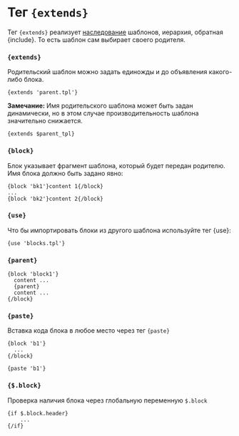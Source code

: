 Тег `{extends}`
=============

Тег `{extends}` реализует [наследование](../inheritance.md) шаблонов, иерархия, обратная {include}. То есть шаблон сам выбирает своего родителя.

### `{extends}`

Родительский шаблон можно задать единожды и до объявления какого-либо блока.

```smarty
{extends 'parent.tpl'}
```

**Замечание:**
Имя родительского шаблона может быть задан динамически, но в этом случае производительность шаблона значительно снижается.
```smarty
{extends $parent_tpl}
```

### `{block}`

Блок указывает фрагмент шаблона, который будет передан родителю. Имя блока должно быть задано явно:

```smarty
{block 'bk1'}content 1{/block}
...
{block 'bk2'}content 2{/block}
```


### `{use}`

Что бы импортировать блоки из другого шаблона используйте тег {use}:

```smarty
{use 'blocks.tpl'}
```

### `{parent}`

```smarty
{block 'block1'}
  content ...
  {parent}
  content ...
{/block}
```

### `{paste}`

Вставка кода блока в любое место через тег `{paste}`

```smarty
{block 'b1'}
  ...
{/block}

{paste 'b1'}
```

### `{$.block}`

Проверка наличия блока через глобальную переменную `$.block`

```smarty
{if $.block.header}
    ...
{/if}
```
